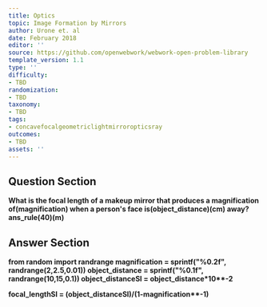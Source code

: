 ```yaml
---
title: Optics
topic: Image Formation by Mirrors
author: Urone et. al
date: February 2018
editor: ''
source: https://github.com/openwebwork/webwork-open-problem-library
template_version: 1.1
type: ''
difficulty:
- TBD
randomization:
- TBD
taxonomy:
- TBD
tags:
- concavefocalgeometriclightmirroropticsray
outcomes:
- TBD
assets: ''
---
```


## Question Section 

<b>
What is the focal length of a makeup mirror that produces a magnification of(magnification) when a person's face is(object_distance)(cm) away?
ans_rule(40)(m)



## Answer Section

from random import randrange
magnification = sprintf("%0.2f", randrange(2,2.5,0.01))
object_distance = sprintf("%0.1f", randrange(10,15,0.1))
object_distanceSI = object_distance*10**-2

focal_lengthSI = (object_distanceSI)/(1-magnification**-1)